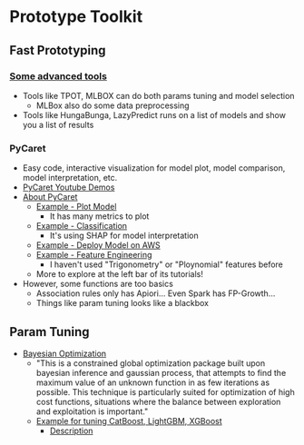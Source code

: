 # Prototype Toolkit

## Fast Prototyping
### [Some advanced tools][10]
* Tools like TPOT, MLBOX can do both params tuning and model selection
  * MLBox also do some data preprocessing
* Tools like HungaBunga, LazyPredict runs on a list of models and show you a list of results  

### PyCaret
* Easy code, interactive visualization for model plot, model comparison, model interpretation, etc.
* [PyCaret Youtube Demos][1]
* [About PyCaret][5]
  * [Example - Plot Model][6]
    * It has many metrics to plot
  * [Example - Classification][7]
    * It's using SHAP for model interpretation
  * [Example - Deploy Model on AWS][8]
  * [Example - Feature Engineering][9]
    * I haven't used "Trigonometry" or "Ploynomial" features before
  * More to explore at the left bar of its tutorials!
* However, some functions are too basics
  * Association rules only has Apiori... Even Spark has FP-Growth...
  * Things like param tuning looks like a blackbox

## Param Tuning
* [Bayesian Optimization][2]
  * "This is a constrained global optimization package built upon bayesian inference and gaussian process, that attempts to find the maximum value of an unknown function in as few iterations as possible. This technique is particularly suited for optimization of high cost functions, situations where the balance between exploration and exploitation is important."
  * [Example for tuning CatBoost, LightGBM, XGBoost][3]
    * [Description][4]


[1]:https://www.youtube.com/channel/UCxA1YTYJ9BEeo50lxyI_B3g
[2]:https://github.com/fmfn/BayesianOptimization
[3]:https://github.com/dc-aichara/DS-ML-Public/blob/master/Medium_Files/hyp_tune.ipynb
[4]:https://medium.com/analytics-vidhya/hyperparameters-optimization-for-lightgbm-catboost-and-xgboost-regressors-using-bayesian-6e7c495947a9
[5]:https://github.com/pycaret/pycaret
[6]: https://pycaret.org/plot-model/
[7]:https://www.analyticsvidhya.com/blog/2020/05/pycaret-machine-learning-model-seconds/?utm_source=feedburner&utm_medium=email&utm_campaign=Feed%3A+AnalyticsVidhya+%28Analytics+Vidhya%29
[8]:https://pycaret.org/clustering/
[9]:https://pycaret.org/trigonometry-features/
[10]:https://github.com/hanhanwu/Hanhan_Data_Science_Practice/blob/master/README.md#advanced-tools
